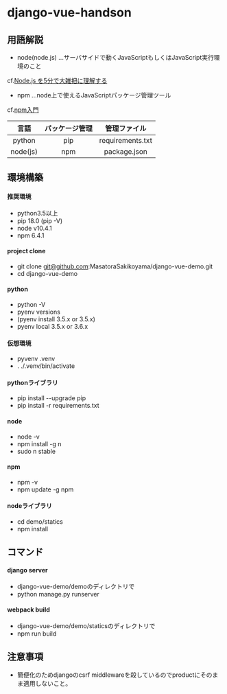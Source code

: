 # django-vue-handson

## 用語解説
- node(node.js) ...サーバサイドで動くJavaScriptもしくはJavaScript実行環境のこと

cf.[Node.js を5分で大雑把に理解する](https://qiita.com/hshimo/items/1ecb7ed1b567aacbe559)
- npm ...node上で使えるJavaScriptパッケージ管理ツール

cf.[npm入門](https://qiita.com/maitake9116/items/7825d90c09f3e2f87dea)

| 言語 | パッケージ管理 | 管理ファイル |
|:----:|:--------------:|:------------:|
| python | pip | requirements.txt |
| node(js) | npm | package.json |

## 環境構築
#### 推奨環境
- python3.5以上
- pip 18.0 (pip -V)
- node v10.4.1
- npm 6.4.1
#### project clone
- git clone git@github.com:MasatoraSakikoyama/django-vue-demo.git
- cd django-vue-demo
#### python
- python -V
- pyenv versions
- (pyenv install 3.5.x or 3.5.x)
- pyenv local 3.5.x or 3.6.x
#### 仮想環境
- pyvenv .venv
- . ./.venv/bin/activate
#### pythonライブラリ
- pip install --upgrade pip
- pip install -r requirements.txt
#### node
- node -v
- npm install -g n
- sudo n stable
#### npm
- npm -v
- npm update -g npm
#### nodeライブラリ
- cd demo/statics
- npm install

## コマンド
#### django server
- django-vue-demo/demoのディレクトリで
- python manage.py runserver
#### webpack build
- django-vue-demo/demo/staticsのディレクトリで
- npm run build

## 注意事項
- 簡便化のためdjangoのcsrf middlewareを殺しているのでproductにそのまま適用しないこと。
